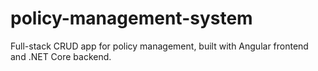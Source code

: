 # policy-management-system
Full-stack CRUD app for policy management, built with Angular frontend and .NET Core backend.
